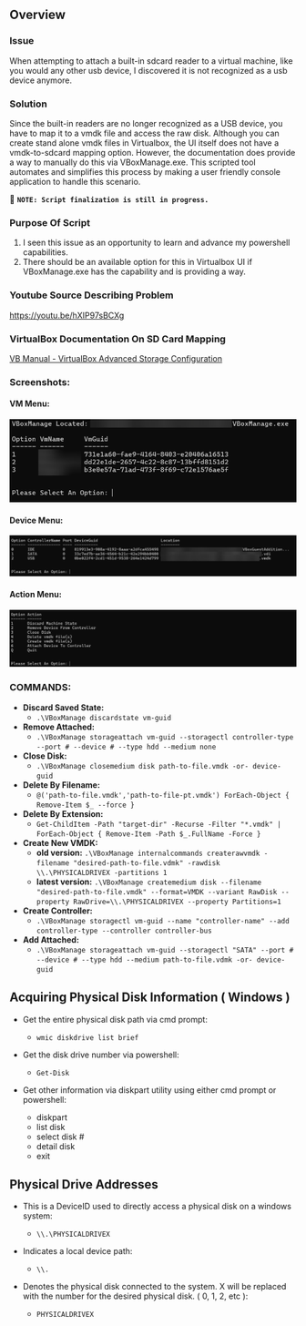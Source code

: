 ## Overview

### Issue
When attempting to attach a built-in sdcard reader to a virtual machine, like you would any other usb device, I discovered it is not recognized as a usb device anymore.

### Solution
Since the built-in readers are no longer recognized as a USB device, you have to map it to a vmdk file and access the raw disk. Although you can create stand alone vmdk files in Virtualbox, the UI itself does not have a vmdk-to-sdcard mapping option. However, the documentation does provide a way to manually do this via VBoxManage.exe. This scripted tool automates and simplifies this process by making a user friendly console application to handle this scenario.

🔴 **```NOTE: Script finalization is still in progress.```** 

### Purpose Of Script
1) I seen this issue as an opportunity to learn and advance my powershell capabilities.
2) There should be an available option for this in Virtualbox UI if VBoxManage.exe has the capability and is providing a way.

### Youtube Source Describing Problem
https://youtu.be/hXIP97sBCXg

### VirtualBox Documentation On SD Card Mapping
[VB Manual - VirtualBox Advanced Storage Configuration](https://www.virtualbox.org/manual/topics/AdvancedTopics.html#adv-storage-config)

### Screenshots:
#### VM Menu:
![VM Menu](https://github.com/nicholasrwx/Virtualbox_VMDK_Tool/blob/main/Images/1-VM-Menu.png)
#### Device Menu:
![Device Menu](https://github.com/nicholasrwx/Virtualbox_VMDK_Tool/blob/main/Images/2-Device-Menu.png)
#### Action Menu:
![Action Menu](https://github.com/nicholasrwx/Virtualbox_VMDK_Tool/blob/main/Images/3-Action-Menu.png)

### COMMANDS:
- **Discard Saved State:**
  - `.\VBoxManage discardstate vm-guid`
- **Remove Attached:**
  - `.\VBoxManage storageattach vm-guid --storagectl controller-type --port # --device # --type hdd --medium none`
- **Close Disk:**
  - `.\VBoxManage closemedium disk path-to-file.vmdk -or- device-guid`
- **Delete By Filename:**
  - `@('path-to-file.vmdk','path-to-file-pt.vmdk') ForEach-Object { Remove-Item $_ --force }`
- **Delete By Extension:**
  - `Get-ChildItem -Path "target-dir" -Recurse -Filter "*.vmdk" | ForEach-Object { Remove-Item -Path $_.FullName -Force }`
- **Create New VMDK:**
  - **old version:** `.\VBoxManage internalcommands createrawvmdk -filename "desired-path-to-file.vdmk" -rawdisk \\.\PHYSICALDRIVEX -partitions 1`
  - **latest version:** `.\VBoxManage createmedium disk --filename "desired-path-to-file.vmdk" --format=VMDK --variant RawDisk --property RawDrive=\\.\PHYSICALDRIVEX --property Partitions=1`
- **Create Controller:**
  - `.\VBoxManage storagectl vm-guid --name "controller-name" --add controller-type --controller controller-bus`
- **Add Attached:**
  - `.\VBoxManage storageattach vm-guid --storagectl "SATA" --port # --device # --type hdd --medium path-to-file.vdmk -or- device-guid`

## Acquiring Physical Disk Information ( Windows ) ##
- Get the entire physical disk path via cmd prompt:
  - `wmic diskdrive list brief`

- Get the disk drive number via powershell:
  - `Get-Disk`

- Get other information via diskpart utility using either cmd prompt or powershell:
  - diskpart
  - list disk
  - select disk #
  - detail disk
  - exit

## Physical Drive Addresses ##
- This is a DeviceID used to directly access a physical disk on a windows system:
  - `\\.\PHYSICALDRIVEX`

- Indicates a local device path:
  - `\\.`
- Denotes the physical disk connected to the system. X will be replaced with the number for the desired physical disk. ( 0, 1, 2, etc ):
  - `PHYSICALDRIVEX`
